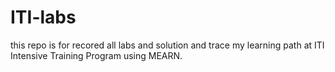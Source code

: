 # ITI-labs
 this repo is for recored all labs and solution and trace my learning path at ITI Intensive Training Program using MEARN.
